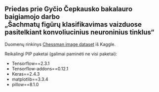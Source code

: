 ## Priedas prie Gyčio Čepkausko bakalauro baigiamojo darbo <br/> „Šachmatų figūrų klasifikavimas vaizduose pasitelkiant konvoliucinius neuroninius tinklus“


Duomenų rinkinys [Chessman image dataset](https://www.kaggle.com/niteshfre/chessman-image-dataset) iš Kaggle.


Reikalingi PIP paketai (galimai paminėti ne visi paketai):

- Tensorflow==2.3.1
- Tensorflow-addons==0.12.1
- Keras==2.4.3
- matplotlib==3.3.4
- pillow==8.1.0
